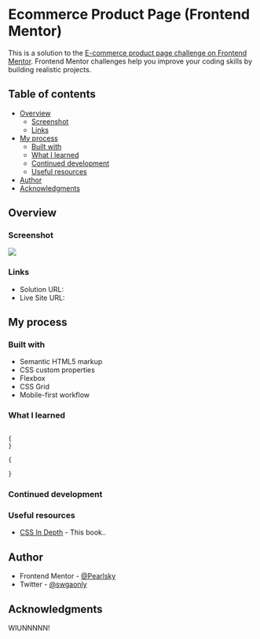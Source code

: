 # Ecommerce Product Page (Frontend Mentor)

This is a solution to the [E-commerce product page challenge on Frontend Mentor](https://www.frontendmentor.io/challenges/ecommerce-product-page-UPsZ9MJp6). Frontend Mentor challenges help you improve your coding skills by building realistic projects.

## Table of contents

- [Overview](#overview)
  - [Screenshot](#screenshot)
  - [Links](#links)
- [My process](#my-process)
  - [Built with](#built-with)
  - [What I learned](#what-i-learned)
  - [Continued development](#continued-development)
  - [Useful resources](#useful-resources)
- [Author](#author)
- [Acknowledgments](#acknowledgments)

## Overview


### Screenshot

![](./screenshot.jpg)


### Links

- Solution URL: 
- Live Site URL: 

## My process

### Built with

- Semantic HTML5 markup
- CSS custom properties
- Flexbox
- CSS Grid
- Mobile-first workflow


### What I learned


```html
```
```css
{
}
```
```js
{

}
```


### Continued development

### Useful resources

- [CSS In Depth](https://) - This book..


## Author

- Frontend Mentor - [@Pearlsky](https://www.frontendmentor.io/profile/pearlsky)
- Twitter - [@swgaonly](https://www.twitter.com/swgaonly)


## Acknowledgments

WIUNNNNN!
